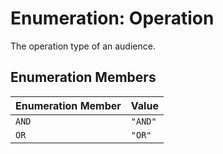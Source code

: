 # Enumeration: Operation

The operation type of an audience.

## Enumeration Members

| Enumeration Member | Value   |
| ------------------ | ------- |
| `AND`              | `"AND"` |
| `OR`               | `"OR"`  |
